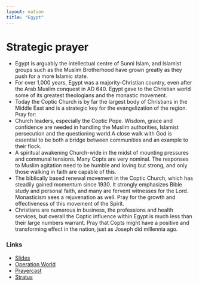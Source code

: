```yaml
---
layout: nation
title: "Egypt"
---
```


# Strategic prayer

- Egypt is arguably the intellectual centre of Sunni Islam, and Islamist groups such as the Muslim Brotherhood have grown greatly as they push for a more Islamic state.
- For over 1,000 years, Egypt was a majority-Christian country, even after the Arab Muslim conquest in AD 640. Egypt gave to the Christian world some of its greatest theologians and the monastic movement.
- Today the Coptic Church is by far the largest body of Christians in the Middle East and is a strategic key for the evangelization of the region. Pray for:
- Church leaders, especially the Coptic Pope. Wisdom, grace and confidence are needed in handling the Muslim authorities, Islamist persecution and the questioning world.A close walk with God is essential to be both a bridge between communities and an example to their flock.
- A spiritual awakening Church-wide in the midst of mounting pressures and communal tensions. Many Copts are very nominal. The responses to Muslim agitation need to be humble and loving but strong, and only those walking in faith are capable of this.
- The biblically based renewal movement in the Coptic Church, which has steadily gained momentum since 1930. It strongly emphasizes Bible study and personal faith, and many are fervent witnesses for the Lord. Monasticism sees a rejuvenation as well. Pray for the growth and effectiveness of this movement of the Spirit.
- Christians are numerous in business, the professions and health services, but overall the Coptic influence within Egypt is much less than their large numbers warrant. Pray that Copts might have a positive and transforming effect in the nation, just as Joseph did millennia ago.

### Links

- [Slides](http://kyk.kiekies.net/?src=https://ccwaterkloof.github.io/prayer/slides/egypt.md)
- [Operation World](https://operationworld.org/locations/egypt/)
- [Prayercast](https://prayercast.com/egypt.html)
- [Stratus](https://globe.stratus.earth/country-explorer/EGY)
